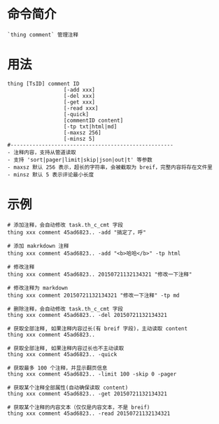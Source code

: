 # 命令简介 

    `thing comment` 管理注释

# 用法

    thing [TsID] comment ID
                      [-add xxx]
                      [-del xxx]
                      [-get xxx]
                      [-read xxx]
                      [-quick]
                      [commentID content]
                      [-tp txt|html|md]
                      [-maxsz 256]
                      [-minsz 5]
    #----------------------------------------------------
    - 注释内容，支持从管道读取
    - 支持 'sort|pager|limit|skip|json|out|t' 等参数
    - maxsz 默认 256 表示，超长的字符串，会被截取为 breif，完整内容将存在文件里
    - minsz 默认 5 表示评论最小长度

# 示例

    # 添加注释，会自动修改 task.th_c_cmt 字段 
    thing xxx comment 45ad6823.. -add "搞定了，呼"
        
    # 添加 makrkdown 注释
    thing xxx comment 45ad6823.. -add "<b>哈哈</b>" -tp html
        
    # 修改注释
    thing xxx comment 45ad6823.. 20150721132134321 "修改一下注释"
        
    # 修改注释为 markdown
    thing xxx comment 20150721132134321 "修改一下注释" -tp md
        
    # 删除注释，会自动修改 task.th_c_cmt 字段 
    thing xxx comment 45ad6823.. -del 20150721132134321
        
    # 获取全部注释, 如果注释内容过长(有 breif 字段)，主动读取 content
    thing xxx comment 45ad6823..
        
    # 获取全部注释, 如果注释内容过长也不主动读取
    thing xxx comment 45ad6823.. -quick
        
    # 获取最多 100 个注释，并显示翻页信息
    thing xxx comment 45ad6823.. -limit 100 -skip 0 -pager
        
    # 获取某个注释全部属性(自动确保读取 content)
    thing xxx comment 45ad6823.. -get 20150721132134321
        
    # 获取某个注释的内容文本（仅仅是内容文本，不是 breif)
    thing xxx comment 45ad6823.. -read 20150721132134321




